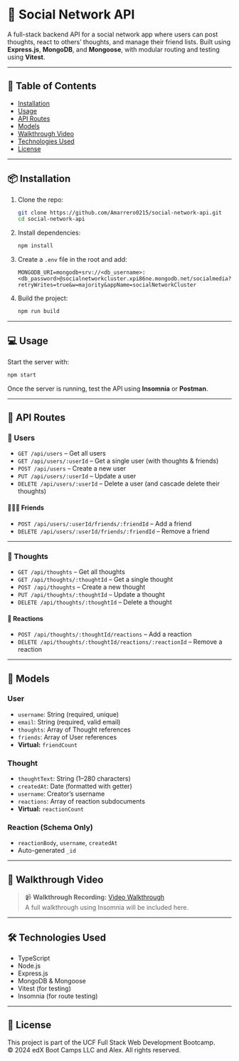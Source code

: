 # 📡 Social Network API

A full-stack backend API for a social network app where users can post thoughts, react to others’ thoughts, and manage their friend lists. Built using **Express.js**, **MongoDB**, and **Mongoose**, with modular routing and testing using **Vitest**.

---

## 🚀 Table of Contents

- [Installation](#installation)
- [Usage](#usage)
- [API Routes](#api-routes)
- [Models](#models)
- [Walkthrough Video](#walkthrough-video)
- [Technologies Used](#technologies-used)
- [License](#license)

---

## 📦 Installation

1. Clone the repo:
   ```bash
   git clone https://github.com/Amarrero0215/social-network-api.git
   cd social-network-api
   ```

2. Install dependencies:
   ```bash
   npm install
   ```

3. Create a `.env` file in the root and add:
   ```
   MONGODB_URI=mongodb+srv://<db_username>:<db_password>@socialnetworkcluster.xpi86ne.mongodb.net/socialmedia?retryWrites=true&w=majority&appName=socialNetworkCluster
   ```

4. Build the project:
   ```bash
   npm run build
   ```

---

## 💻 Usage

Start the server with:

```bash
npm start
```

Once the server is running, test the API using **Insomnia** or **Postman**.

---

## 📡 API Routes

### 🔹 Users
- `GET /api/users` – Get all users
- `GET /api/users/:userId` – Get a single user (with thoughts & friends)
- `POST /api/users` – Create a new user
- `PUT /api/users/:userId` – Update a user
- `DELETE /api/users/:userId` – Delete a user (and cascade delete their thoughts)

#### 🧑‍🤝‍🧑 Friends
- `POST /api/users/:userId/friends/:friendId` – Add a friend
- `DELETE /api/users/:userId/friends/:friendId` – Remove a friend

---

### 🔹 Thoughts
- `GET /api/thoughts` – Get all thoughts
- `GET /api/thoughts/:thoughtId` – Get a single thought
- `POST /api/thoughts` – Create a new thought
- `PUT /api/thoughts/:thoughtId` – Update a thought
- `DELETE /api/thoughts/:thoughtId` – Delete a thought

#### 💬 Reactions
- `POST /api/thoughts/:thoughtId/reactions` – Add a reaction
- `DELETE /api/thoughts/:thoughtId/reactions/:reactionId` – Remove a reaction

---

## 🧠 Models

### User
- `username`: String (required, unique)
- `email`: String (required, valid email)
- `thoughts`: Array of Thought references
- `friends`: Array of User references
- **Virtual:** `friendCount`

### Thought
- `thoughtText`: String (1–280 characters)
- `createdAt`: Date (formatted with getter)
- `username`: Creator’s username
- `reactions`: Array of reaction subdocuments
- **Virtual:** `reactionCount`

### Reaction (Schema Only)
- `reactionBody`, `username`, `createdAt`
- Auto-generated `_id`

---

## 🎥 Walkthrough Video

> 📹 **Walkthrough Recording:**
> [Video Walkthrough](./Assets/videos/Challenge17Video-below50mb.mp4)  
> A full walkthrough using Insomnia will be included here.

---

## 🛠 Technologies Used

- TypeScript
- Node.js
- Express.js
- MongoDB & Mongoose
- Vitest (for testing)
- Insomnia (for route testing)

---

## 📜 License

This project is part of the UCF Full Stack Web Development Bootcamp.  
© 2024 edX Boot Camps LLC and Alex. All rights reserved.

